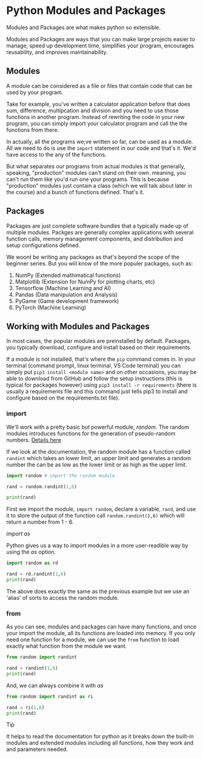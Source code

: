 # Python Modules and Packages

Modules and Packages are what makes python so extensible.

Modules and Packages are ways that you can make large projects easier to manage, speed up development time, simplifies your program, encourages reusability, and improves maintainability.

## Modules

A module can be considered as a file or files that contain code that can be used by your program.

Take for example, you've written a calculator application before that does sum, difference, multipcation and division and you need to use those functions in another program. Instead of rewriting the code in your new program, you can simply import your calculator program and call the the functions from there.

In actually, all the programs we;ve written so far, can be used as a module. All we need to do is use the `import` statement in our code and that's it. We'd have access to the any of the functions.

But what separates our programs from actual modules is that generally, speaking, "production" modules can't stand on their own. meaning, you can't run them like you'd run one your programs. This is because "production" modules just contain a class (which we will talk about later in the course) and a bunch of functions defined. That's it.

## Packages

Packages are just complete software bundles that a typically made up of multiple modules. Packges are generally complex applications with several function calls, memory management components, and distribution and setup configurations defined.

We woont be writing any packages as that's beyond the scope of the beginner series. But you will know of the more populer packages, such as:

1. NumPy (Extended mathimatical functions)
2. Matplotlib (Extension for NumPy for plotting charts, etc)
3. Tensorflow (Machine Learning and AI)
4. Pandas (Data manipulation and Analysis)
5. PyGame (Game development framework)
6. PyTorch (Machine Learning) 

## Working with Modules and Packages

In most cases, the popular modules are preinstalled by default. Packages, you typically download, configure and install based on their requirements.

If a module is not installed, that's where the `pip` command comes in. In your terminal (command prompt, linux terminal, VS Code terminal) you can simply put `pip3 install <module name>` and on other occasions, you may be able to download from GitHub and follow the setup instructions (this is typical for packages however) using `pip3 install -r requirements` (there is usually a requirements file and this command just tells pip3 to install and configure based on the requirements.txt file).

### import

We'll work with a pretty basic but powerful module, _random_. The random modules introduces functions for the generation of pseudo-random numbers. [Details here](https://docs.python.org/3/library/random.html)

If we look at the documentation, the random module has a function called `randint` which takes an lower limit, an upper limit and generates a random number the can be as low as the lower limit or as high as the upper limit.

```Python
import random # import the random module

rand = random.randint(1,6)

print(rand)
```
First we import the module, `import random`, declare a variable, `rand`, and use it to store the output of the function call `random.randint(1,6)` which will return a number from 1 - 6.

_import as_

Python gives us a way to import modules in a more user-readible way by using the _as_ option.

```Python
import random as rd

rand = rd.randint(1,6)
print(rand)
```

The above does exactly the same as the previous example but we use an 'alias' of sorts to access the random module.

### from

As you can see, modules and packages can have many functions, and once your import the module, all its functions are loaded into memory. If you only need one function for a module, we can use the `from` function to load exactly what function from the module we want.

```Python
from random import randint

rand = randint(1,6)
print(rand)
```

And, we can always combine it with _as_

```Python
from random import randint as ri

rand = ri(1,6)
print(rand)
```

> [!TIP]
> It helps to read the documentation for python as it breaks down the built-in modules and extended modules including all functions, how they work and and parameters needed.
 
